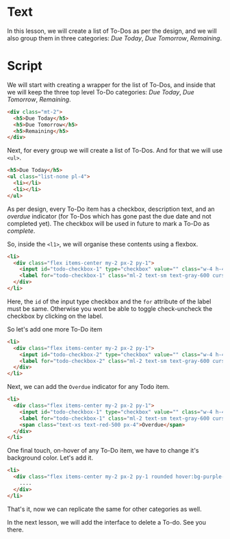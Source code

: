 # Text
In this lesson, we will create a list of To-Dos as per the design, and we will also group them in three categories: *Due Today*, *Due Tomorrow*, *Remaining*.

# Script
We will start with creating a wrapper for the list of To-Dos, and inside that we will keep the three top level To-Do categories: *Due Today*, *Due Tomorrow*, *Remaining*.
```html
<div class="mt-2">
  <h5>Due Today</h5>       
  <h5>Due Tomorrow</h5>
  <h5>Remaining</h5>
</div>
```
Next, for every group we will create a list of To-Dos. And for that we will use `<ul>`.
```html
<h5>Due Today</h5>
<ul class="list-none pl-4">
  <li></li>
  <li></li>
</ul>
```

As per design, every To-Do item has a checkbox, description text, and an *overdue* indicator (for To-Dos which has gone past the due date and not completed yet). The checkbox will be used in future to mark a To-Do as *complete*.

So, inside the `<l1>`, we will organise these contents using a flexbox.
```html
<li>
  <div class="flex items-center my-2 px-2 py-1">
    <input id="todo-checkbox-1" type="checkbox" value="" class="w-4 h-4 text-blue-600 bg-gray-100 rounded border-gray-300">
    <label for="todo-checkbox-1" class="ml-2 text-sm text-gray-600 cursor-pointer">Submit Saas Project</label>
  </div>              
</li>
```
Here, the `id` of the input type checkbox and the `for` attribute of the label must be same. Otherwise you wont be able to toggle check-uncheck the checkbox by clicking on the label.

So let's add one more To-Do item
```html
<li> 
  <div class="flex items-center my-2 px-2 py-1">
    <input id="todo-checkbox-2" type="checkbox" value="" class="w-4 h-4 text-blue-600 bg-gray-100 rounded border-gray-300">
    <label for="todo-checkbox-2" class="ml-2 text-sm text-gray-600 cursor-pointer">Call accountant</label>
  </div>                            
</li>
```

Next, we can add the `Overdue` indicator for any Todo item.
```html
<li>
  <div class="flex items-center my-2 px-2 py-1">
    <input id="todo-checkbox-1" type="checkbox" value="" class="w-4 h-4 text-blue-600 bg-gray-100 rounded border-gray-300">
    <label for="todo-checkbox-1" class="ml-2 text-sm text-gray-600 cursor-pointer">Submit Saas Project</label>
    <span class="text-xs text-red-500 px-4">Overdue</span>
  </div>              
</li>
```

One final touch, on-hover of any To-Do item, we have to change it's background color. Let's add it.
```html
<li>
  <div class="flex items-center my-2 px-2 py-1 rounded hover:bg-purple-50">
    ....
  </div>
</li>
```

That's it, now we can replicate the same for other categories as well. 

In the next lesson, we will add the interface to delete a To-do. See you there.
